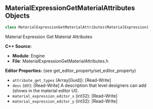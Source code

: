 ## MaterialExpressionGetMaterialAttributes Objects

```python
class MaterialExpressionGetMaterialAttributes(MaterialExpression)
```

Material Expression Get Material Attributes

**C++ Source:**

- **Module**: Engine
- **File**: MaterialExpressionGetMaterialAttributes.h

**Editor Properties:** (see get_editor_property/set_editor_property)

- ``attribute_get_types`` (Array[Guid]):  [Read-Write]
- ``desc`` (str):  [Read-Write] A description that level designers can add (shows in the material editor UI).
- ``material_expression_editor_x`` (int32):  [Read-Write]
- ``material_expression_editor_y`` (int32):  [Read-Write]

<a id="unreal.MaterialExpressionGIReplace"></a>